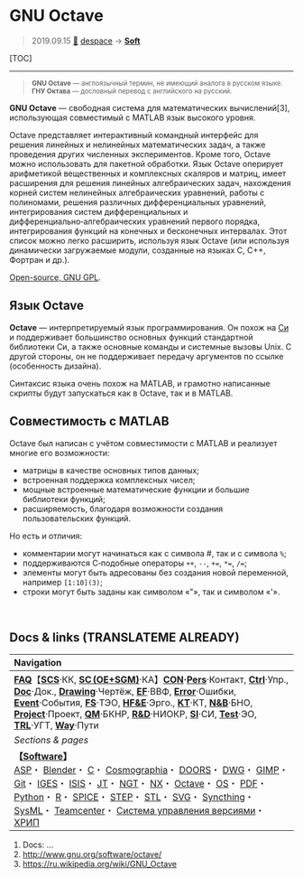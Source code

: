 # GNU Octave
> 2019.09.15 [🚀](../index/index.md) [despace](index.md) → **[Soft](soft.md)**

[TOC]

---

> <small>**GNU Octave** — англоязычный термин, не имеющий аналога в русском языке. **ГНУ Октава** — дословный перевод с английского на русский.</small>

**GNU Octave** — свободная система для математических вычислений[3], использующая совместимый с MATLAB язык высокого уровня.

Octave представляет интерактивный командный интерфейс для решения линейных и нелинейных математических задач, а также проведения других численных экспериментов. Кроме того, Octave можно использовать для пакетной обработки. Язык Octave оперирует арифметикой вещественных и комплексных скаляров и матриц, имеет расширения для решения линейных алгебраических задач, нахождения корней систем нелинейных алгебраических уравнений, работы с полиномами, решения различных дифференциальных уравнений, интегрирования систем дифференциальных и дифференциально‑алгебраических уравнений первого порядка, интегрирования функций на конечных и бесконечных интервалах. Этот список можно легко расширить, используя язык Octave (или используя динамически загружаемые модули, созданные на языках C, С++, Фортран и др.).

[Open-source, GNU GPL](soft.md).



## Язык Octave
**Octave** — интерпретируемый язык программирования. Он похож на [Си](pl.md) и поддерживает большинство основных функций стандартной библиотеки Си, а также основные команды и системные вызовы Unix. С другой стороны, он не поддерживает передачу аргументов по ссылке (особенность дизайна).

Синтаксис языка очень похож на MATLAB, и грамотно написанные скрипты будут запускаться как в Octave, так и в MATLAB.


## Совместимость с MATLAB
Octave был написан с учётом совместимости с MATLAB и реализует многие его возможности:

   - матрицы в качестве основных типов данных;
   - встроенная поддержка комплексных чисел;
   - мощные встроенные математические функции и большие библиотеки функций;
   - расширяемость, благодаря возможности создания пользовательских функций.

Но есть и отличия:

   - комментарии могут начинаться как с символа #, так и с символа `%`;
   - поддерживаются C‑подобные операторы `++`, `--`, `+=`, `*=`, `/=`;
   - элементы могут быть адресованы без создания новой переменной, например `[1:10](3)`;
   - строки могут быть заданы как символом «"», так и символом «'».



<p style="page-break-after:always"> </p>

## Docs & links (TRANSLATEME ALREADY)
|Navigation|
|:-|
|**[FAQ](faq.md)**【**[SCS](scs.md)**·КК, **[SC (OE+SGM)](sc.md)**·КА】**[CON](contact.md)·[Pers](person.md)**·Контакт, **[Ctrl](control.md)**·Упр., **[Doc](doc.md)**·Док., **[Drawing](drawing.md)**·Чертёж, **[EF](ef.md)**·ВВФ, **[Error](error.md)**·Ошибки, **[Event](event.md)**·События, **[FS](fs.md)**·ТЭО, **[HF&E](hfe.md)**·Эрго., **[KT](kt.md)**·КТ, **[N&B](nnb.md)**·БНО, **[Project](project.md)**·Проект, **[QM](qm.md)**·БКНР, **[R&D](rnd.md)**·НИОКР, **[SI](si.md)**·СИ, **[Test](test.md)**·ЭО, **[TRL](trl.md)**·УГТ, **[Way](way.md)**·Пути|
|*Sections & pages*|
|**【[Software](soft.md)】**<br> [ASP](asp.md)・ [Blender](blender.md)・ [C](plang.md)・ [Cosmographia](cosmographia.md)・ [DOORS](doors.md)・ [DWG](cad_f.md)・ [GIMP](gimp.md)・ [Git](git.md)・ [IGES](cad_f.md)・ [ISIS](isis.md)・ [JT](cad_f.md)・ [NGT](neogeography_toolkit.md)・ [NX](nx.md)・ [Octave](gnu_octave.md)・ [OS](os.md)・ [PDF](pdf.md)・ [Python](plang.md)・ [R](plang.md)・ [SPICE](spice.md)・ [STEP](cad_f.md)・ [STL](stk.md)・ [SVG](cad_f.md)・ [Syncthing](syncthing.md)・ [SysML](sysml.md)・ [Teamcenter](teamcenter.md)・ [Система управления версиями](vcs.md)・ [ХРИП](adra.md)|

   1. Docs: …
   1. <http://www.gnu.org/software/octave/>
   1. <https://ru.wikipedia.org/wiki/GNU_Octave>

